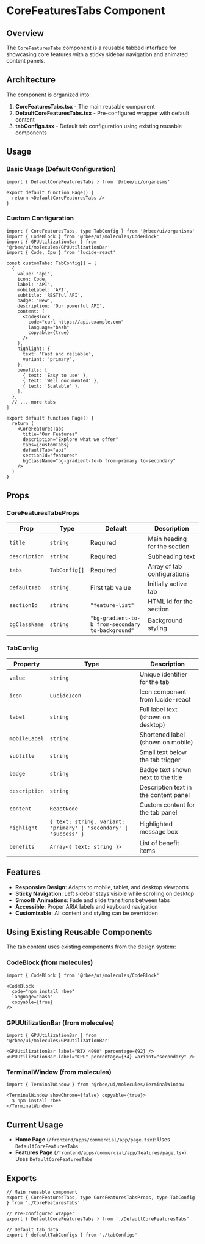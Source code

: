 # CoreFeaturesTabs Component

## Overview

The `CoreFeaturesTabs` component is a reusable tabbed interface for showcasing core features with a sticky sidebar navigation and animated content panels.

## Architecture

The component is organized into:

1. **CoreFeaturesTabs.tsx** - The main reusable component
2. **DefaultCoreFeaturesTabs.tsx** - Pre-configured wrapper with default content
3. **tabConfigs.tsx** - Default tab configuration using existing reusable components

## Usage

### Basic Usage (Default Configuration)

```tsx
import { DefaultCoreFeaturesTabs } from '@rbee/ui/organisms'

export default function Page() {
  return <DefaultCoreFeaturesTabs />
}
```

### Custom Configuration

```tsx
import { CoreFeaturesTabs, type TabConfig } from '@rbee/ui/organisms'
import { CodeBlock } from '@rbee/ui/molecules/CodeBlock'
import { GPUUtilizationBar } from '@rbee/ui/molecules/GPUUtilizationBar'
import { Code, Cpu } from 'lucide-react'

const customTabs: TabConfig[] = [
  {
    value: 'api',
    icon: Code,
    label: 'API',
    mobileLabel: 'API',
    subtitle: 'RESTful API',
    badge: 'New',
    description: 'Our powerful API',
    content: (
      <CodeBlock
        code="curl https://api.example.com"
        language="bash"
        copyable={true}
      />
    ),
    highlight: {
      text: 'Fast and reliable',
      variant: 'primary',
    },
    benefits: [
      { text: 'Easy to use' },
      { text: 'Well documented' },
      { text: 'Scalable' },
    ],
  },
  // ... more tabs
]

export default function Page() {
  return (
    <CoreFeaturesTabs
      title="Our Features"
      description="Explore what we offer"
      tabs={customTabs}
      defaultTab="api"
      sectionId="features"
      bgClassName="bg-gradient-to-b from-primary to-secondary"
    />
  )
}
```

## Props

### CoreFeaturesTabsProps

| Prop | Type | Default | Description |
|------|------|---------|-------------|
| `title` | `string` | Required | Main heading for the section |
| `description` | `string` | Required | Subheading text |
| `tabs` | `TabConfig[]` | Required | Array of tab configurations |
| `defaultTab` | `string` | First tab value | Initially active tab |
| `sectionId` | `string` | `"feature-list"` | HTML id for the section |
| `bgClassName` | `string` | `"bg-gradient-to-b from-secondary to-background"` | Background styling |

### TabConfig

| Property | Type | Description |
|----------|------|-------------|
| `value` | `string` | Unique identifier for the tab |
| `icon` | `LucideIcon` | Icon component from lucide-react |
| `label` | `string` | Full label text (shown on desktop) |
| `mobileLabel` | `string` | Shortened label (shown on mobile) |
| `subtitle` | `string` | Small text below the tab trigger |
| `badge` | `string` | Badge text shown next to the title |
| `description` | `string` | Description text in the content panel |
| `content` | `ReactNode` | Custom content for the tab panel |
| `highlight` | `{ text: string, variant: 'primary' \| 'secondary' \| 'success' }` | Highlighted message box |
| `benefits` | `Array<{ text: string }>` | List of benefit items |

## Features

- **Responsive Design**: Adapts to mobile, tablet, and desktop viewports
- **Sticky Navigation**: Left sidebar stays visible while scrolling on desktop
- **Smooth Animations**: Fade and slide transitions between tabs
- **Accessible**: Proper ARIA labels and keyboard navigation
- **Customizable**: All content and styling can be overridden

## Using Existing Reusable Components

The tab content uses existing components from the design system:

### CodeBlock (from molecules)

```tsx
import { CodeBlock } from '@rbee/ui/molecules/CodeBlock'

<CodeBlock
  code="npm install rbee"
  language="bash"
  copyable={true}
/>
```

### GPUUtilizationBar (from molecules)

```tsx
import { GPUUtilizationBar } from '@rbee/ui/molecules/GPUUtilizationBar'

<GPUUtilizationBar label="RTX 4090" percentage={92} />
<GPUUtilizationBar label="CPU" percentage={34} variant="secondary" />
```

### TerminalWindow (from molecules)

```tsx
import { TerminalWindow } from '@rbee/ui/molecules/TerminalWindow'

<TerminalWindow showChrome={false} copyable={true}>
  $ npm install rbee
</TerminalWindow>
```

## Current Usage

- **Home Page** (`/frontend/apps/commercial/app/page.tsx`): Uses `DefaultCoreFeaturesTabs`
- **Features Page** (`/frontend/apps/commercial/app/features/page.tsx`): Uses `DefaultCoreFeaturesTabs`

## Exports

```tsx
// Main reusable component
export { CoreFeaturesTabs, type CoreFeaturesTabsProps, type TabConfig } from './CoreFeaturesTabs'

// Pre-configured wrapper
export { DefaultCoreFeaturesTabs } from './DefaultCoreFeaturesTabs'

// Default tab data
export { defaultTabConfigs } from './tabConfigs'
```

